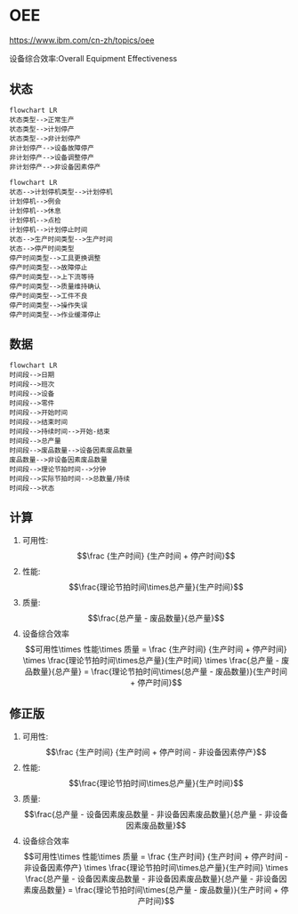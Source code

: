 # OEE

<https://www.ibm.com/cn-zh/topics/oee>

设备综合效率:Overall Equipment Effectiveness

## 状态

```mermaid
flowchart LR
状态类型-->正常生产
状态类型-->计划停产
状态类型-->非计划停产
非计划停产-->设备故障停产
非计划停产-->设备调整停产
非计划停产-->非设备因素停产
```

```mermaid
flowchart LR
状态-->计划停机类型-->计划停机
计划停机-->例会
计划停机-->休息
计划停机-->点检
计划停机-->计划停止时间
状态-->生产时间类型-->生产时间
状态-->停产时间类型
停产时间类型-->工具更换调整
停产时间类型-->故障停止
停产时间类型-->上下流等待
停产时间类型-->质量维持确认
停产时间类型-->工件不良
停产时间类型-->操作失误
停产时间类型-->作业缓滞停止

```

## 数据

```mermaid
flowchart LR
时间段-->日期
时间段-->班次
时间段-->设备
时间段-->零件
时间段-->开始时间
时间段-->结束时间
时间段-->持续时间-->开始-结束
时间段-->总产量
时间段-->废品数量-->设备因素废品数量
废品数量-->非设备因素废品数量
时间段-->理论节拍时间-->分钟
时间段-->实际节拍时间-->总数量/持续
时间段-->状态
```

## 计算

1. 可用性:
   $$\frac {生产时间} {生产时间 + 停产时间}$$
2. 性能:
   $$\frac{理论节拍时间\times总产量}{生产时间}$$
3. 质量:
   $$\frac{总产量 - 废品数量}{总产量}$$
4. 设备综合效率
   $$可用性\times 性能\times 质量 = \frac {生产时间} {生产时间 + 停产时间} \times \frac{理论节拍时间\times总产量}{生产时间} \times \frac{总产量 - 废品数量}{总产量} = \frac{理论节拍时间\times(总产量 - 废品数量)}{生产时间 + 停产时间}$$

## 修正版

1. 可用性:
   $$\frac {生产时间} {生产时间 + 停产时间 - 非设备因素停产}$$
2. 性能:
   $$\frac{理论节拍时间\times总产量}{生产时间}$$
3. 质量:
   $$\frac{总产量 - 设备因素废品数量 - 非设备因素废品数量}{总产量 - 非设备因素废品数量}$$
4. 设备综合效率
   $$可用性\times 性能\times 质量 = \frac {生产时间} {生产时间 + 停产时间  - 非设备因素停产} \times \frac{理论节拍时间\times总产量}{生产时间} \times \frac{总产量 - 设备因素废品数量 - 非设备因素废品数量}{总产量 - 非设备因素废品数量} = \frac{理论节拍时间\times(总产量 - 废品数量)}{生产时间 + 停产时间}$$
